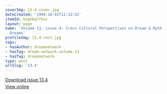 ```yaml
---
coverImg: 13.4-cover.jpg
dateCreated: '1994-10-01T11:32:52'
itemId: bcphbq7rbsc
layout: page
name: 'Volume 13, issue 4: Cross Cultural Perspectives on Dream & Myth: Extraterrestrial
  Dreams'
profileImg: 13.4-rect.jpg
tags:
- hasAuthor: dreamnetwork
- hasTag: dream-network-volume-13
- hasTag: dreamnetwork
type: post
urlSlug: '13.4'
---
```

<p style="margin-block-end: 5px; margin-block-start: 5px;"><a href="../files/pdfs/Volume_13/13.4-Dream-Network_Volume-13_No-4.pdf" download="">Download issue 13.4</a></p><p style="margin-block-end: 5px; margin-block-start: 5px;"><a href="../files/pdfs/Volume_13/13.4-Dream-Network_Volume-13_No-4.pdf">View online</a></p>